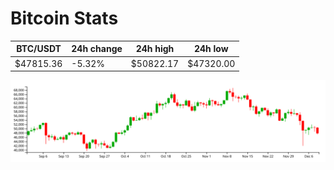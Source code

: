 # Bitcoin Stats

BTC/USDT|24h change|24h high|24h low|
|---|---|---|---|
|$47815.36|-5.32%|$50822.17|$47320.00|

<img src="./chart.svg">
